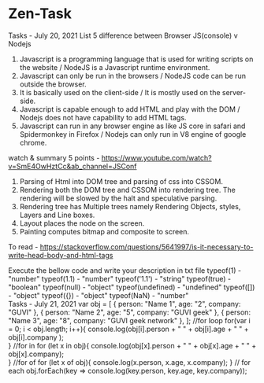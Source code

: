# Zen-Task 
Tasks - July 20, 2021
List 5 difference between Browser JS(console) v Nodejs
1) Javascript is a programming language that is used for writing scripts on the website / NodeJS is a Javascript runtime environment.  
2) Javascript can only be run in the browsers /	NodeJS code can be run outside the browser.
3) It is basically used on the client-side / It is mostly used on the server-side.
4) Javascript is capable enough to add HTML and play with the DOM / Nodejs does not have capability to add HTML tags.
5) Javascript can run in any browser engine as like JS core in safari and Spidermonkey in Firefox / Nodejs can only run in V8 engine of google chrome.

watch & summary 5 points - https://www.youtube.com/watch?v=SmE4OwHztCc&ab_channel=JSConf
1) Parsing of Html into DOM tree and parsing of css into CSSOM.
2) Rendering both the DOM tree and CSSOM into rendering tree. The rendering will be slowed by the halt and speculative parsing.
3) Rendering tree has Multiple trees namely Rendering Objects, styles, Layers and Line boxes.
4) Layout places the node on the screen.
5) Painting computes bitmap and composite to screen.

To read - https://stackoverflow.com/questions/5641997/is-it-necessary-to-write-head-body-and-html-tags

Execute the bellow code and write your description in txt file
        typeof(1)    -  "number"
        typeof(1.1)  -  "number" 
        typeof('1.1') - "string"
        typeof(true) - "boolean"
        typeof(null) - "object"
        typeof(undefined) - "undefined"
        typeof([])   -   "object"
        typeof({})   -   "object"
        typeof(NaN)  -   "number"        
Tasks - July 21, 2021
   var obj = [ 
   { person: "Name 1", age: "2", company: "GUVI" },
    { person: "Name 2", age: "5", company: "GUVI geek" },
    { person: "Name 3", age: "8", company: "GUVI geek network" },
  ];
   //for loop
  for(var i = 0; i < obj.length; i++){
         console.log(obj[i].person + " " + obj[i].age + " " + obj[i].company );       
  }
  //for in
  for (let x in obj){
      console.log(obj[x].person + " " + obj[x].age + " " + obj[x].company);    
  }
  //for of
  for (let x of obj){
      console.log(x.person, x.age, x.company);
  }
  // for each
  obj.forEach(key => console.log(key.person, key.age, key.company));

